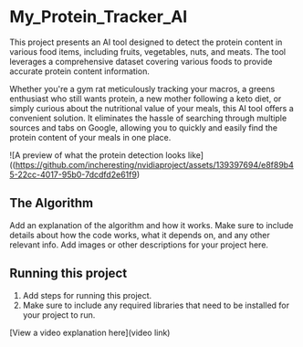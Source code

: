 # My_Protein_Tracker_AI

This project presents an AI tool designed to detect the protein content in various food items, including fruits, vegetables, nuts, and meats. The tool leverages a comprehensive dataset covering various foods to provide accurate protein content information.

Whether you're a gym rat meticulously tracking your macros, a greens enthusiast who still wants protein, a new mother following a keto diet, or simply curious about the nutritional value of your meals, this AI tool offers a convenient solution. It eliminates the hassle of searching through multiple sources and tabs on Google, allowing you to quickly and easily find the protein content of your meals in one place.

![A preview of what the protein detection looks like]((https://github.com/incheresting/nvidiaproject/assets/139397694/e8f89b45-22cc-4017-95b0-7dcdfd2e61f9)


## The Algorithm

Add an explanation of the algorithm and how it works. Make sure to include details about how the code works, what it depends on, and any other relevant info. Add images or other descriptions for your project here. 

## Running this project

1. Add steps for running this project.
2. Make sure to include any required libraries that need to be installed for your project to run.

[View a video explanation here](video link)
